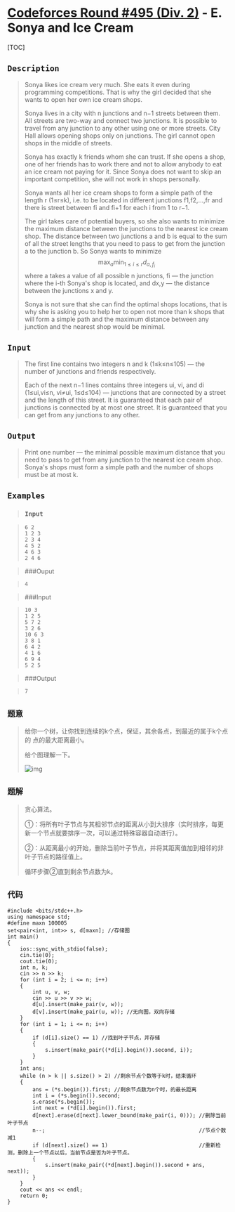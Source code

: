 # [Codeforces Round #495 (Div. 2)](http://codeforces.com/contest/1004) - E. Sonya and Ice Cream 

[TOC]



## ``Description ``

> Sonya likes ice cream very much. She eats it even during programming  competitions. That is why the girl decided that she wants to open her  own ice cream shops.
>
> Sonya lives in a city with n junctions and n−1 streets between them. All streets are two-way and connect two  junctions. It is possible to travel from any junction to any other using one or more streets. City Hall allows opening shops only on junctions.  The girl cannot open shops in the middle of streets.  
>
> Sonya has exactly k friends whom she can trust. If she opens a shop, one of her friends has to work there and not to allow anybody to eat an ice cream not paying  for it. Since Sonya does not want to skip an important competition, she  will not work in shops personally. 
>
> Sonya wants all her ice cream shops to form a simple path of the length r (1≤r≤k), i.e. to be located in different junctions f1,f2,…,fr and there is street between fi and fi+1 for each i from 1 to r−1. 
>
> The girl takes care of potential buyers, so she also wants to minimize  the maximum distance between the junctions to the nearest ice cream  shop. The distance between two junctions a and b is equal to the sum of all the street lengths that you need to pass to get from the junction a to the junction b. So Sonya wants to minimize 
> $$
> \max_{a} \min_{1 \le i \le r} d_{a,f_i}
> $$
> where a takes a value of all possible n junctions, fi — the junction where the i-th Sonya's shop is located, and dx,y — the distance between the junctions x and y. 
>
> Sonya is not sure that she can find the optimal shops locations, that is why she is asking you to help her to open not more than k shops that will form a simple path and the maximum distance between any junction and the nearest shop would be minimal.  

## `Input`

> The first line contains two integers n and k (1≤k≤n≤105) — the number of junctions and friends respectively. 
>
> Each of the next n−1 lines contains three integers ui, vi, and di (1≤ui,vi≤n, vi≠ui, 1≤d≤104) — junctions that are connected by a street and the length of this street. It is guaranteed that each pair of junctions is connected by at most  one street. It is guaranteed that you can get from any junctions to any  other. 

## `Output`

> Print one number — the minimal possible maximum distance that you need  to pass to get from any junction to the nearest ice cream shop. Sonya's  shops must form a simple path and the number of shops must be at most k. 

## `Examples` 

> ### `Input`

> ```
> 6 2
> 1 2 3
> 2 3 4
> 4 5 2
> 4 6 3
> 2 4 6
> ```

> ###Ouput

> ```
> 4
> ```

> ###Input

> ```
> 10 3
> 1 2 5
> 5 7 2
> 3 2 6
> 10 6 3
> 3 8 1
> 6 4 2
> 4 1 6
> 6 9 4
> 5 2 5
> ```

> ###Output

> ```
> 7
> ```

## `题意`

> 给你一个树，让你找到连续的k个点，保证，其余各点，到最近的属于k个点的 点的最大距离最小。
>
> 给个图理解一下。
>
> ![img](http://codeforces.com/predownloaded/91/be/91be4ef94421267b1f73b388ce9c02e61b7ba025.png) 

## `题解`

> 贪心算法。
>
> ①：将所有叶子节点与其相邻节点的距离从小到大排序（实时排序，每更新一个节点就要排序一次，可以通过特殊容器自动进行）。
>
> ②：从距离最小的开始，删除当前叶子节点，并将其距离值加到相邻的非叶子节点的路径值上。
>
> 循环步骤②直到剩余节点数为k。

## `代码`

```
#include <bits/stdc++.h>
using namespace std;
#define maxn 100005
set<pair<int, int>> s, d[maxn]; //存储图
int main()
{
    ios::sync_with_stdio(false);
    cin.tie(0);
    cout.tie(0);
    int n, k;
    cin >> n >> k;
    for (int i = 2; i <= n; i++)
    {
        int u, v, w;
        cin >> u >> v >> w;
        d[u].insert(make_pair(v, w));
        d[v].insert(make_pair(u, w)); //无向图，双向存储
    }
    for (int i = 1; i <= n; i++)
    {
        if (d[i].size() == 1) //找到叶子节点，并存储
        {
            s.insert(make_pair((*d[i].begin()).second, i));
        }
    }
    int ans;
    while (n > k || s.size() > 2) //剩余节点个数等于k时，结束循环
    {
        ans = (*s.begin()).first; //剩余节点数为n个时，的最长距离
        int i = (*s.begin()).second;
        s.erase(*s.begin());
        int next = (*d[i].begin()).first;
        d[next].erase(d[next].lower_bound(make_pair(i, 0))); //删除当前叶子节点
        n--;                                                 //节点个数减1
        if (d[next].size() == 1)                             //重新检测，删除上一个节点以后，当前节点是否为叶子节点。
        {
            s.insert(make_pair((*d[next].begin()).second + ans, next));
        }
    }
    cout << ans << endl;
    return 0;
}
```

